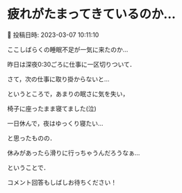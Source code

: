 # 疲れがたまってきているのか…

📅 投稿日時: 2023-03-07 10:11:10

ここしばらくの睡眠不足が一気に来たのか…


昨日は深夜0:30ごろに仕事に一区切りついて．


さて，次の仕事に取り掛からないと…


というところで，あまりの眠さに気を失い，


椅子に座ったまま寝てました(泣)





一日休んで，夜はゆっくり寝たい…


と思ったものの．


休みがあったら滑りに行っちゃうんだろうなぁ…





ということで．


コメント回答もしばしお待ちください！
